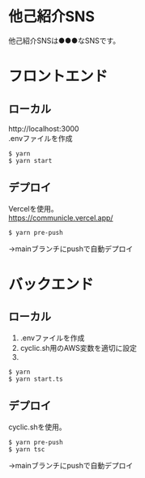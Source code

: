 # 他己紹介SNS
他己紹介SNSは●●●なSNSです。

# フロントエンド
## ローカル
http://localhost:3000  
.envファイルを作成

```
$ yarn
$ yarn start
```
## デプロイ
Vercelを使用。  
https://communicle.vercel.app/
```
$ yarn pre-push
```
→mainブランチにpushで自動デプロイ

# バックエンド
## ローカル
1. .envファイルを作成
2. cyclic.sh用のAWS変数を適切に設定
3. 
```
$ yarn
$ yarn start.ts
```

## デプロイ
cyclic.shを使用。
```
$ yarn pre-push
$ yarn tsc
```
→mainブランチにpushで自動デプロイ
